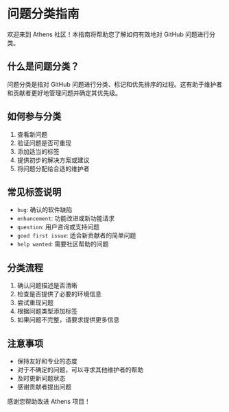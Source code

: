 # 问题分类指南

欢迎来到 Athens 社区！本指南将帮助您了解如何有效地对 GitHub 问题进行分类。

## 什么是问题分类？

问题分类是指对 GitHub 问题进行分类、标记和优先排序的过程。这有助于维护者和贡献者更好地管理问题并确定其优先级。

## 如何参与分类

1. 查看新问题
2. 验证问题是否可重现
3. 添加适当的标签
4. 提供初步的解决方案或建议
5. 将问题分配给合适的维护者

## 常见标签说明

- `bug`: 确认的软件缺陷
- `enhancement`: 功能改进或新功能请求
- `question`: 用户咨询或支持问题
- `good first issue`: 适合新贡献者的简单问题
- `help wanted`: 需要社区帮助的问题

## 分类流程

1. 确认问题描述是否清晰
2. 检查是否提供了必要的环境信息
3. 尝试重现问题
4. 根据问题类型添加标签
5. 如果问题不完整，请要求提供更多信息

## 注意事项

- 保持友好和专业的态度
- 对于不确定的问题，可以寻求其他维护者的帮助
- 及时更新问题状态
- 感谢贡献者提出问题

感谢您帮助改进 Athens 项目！